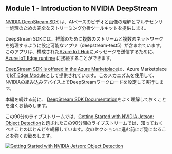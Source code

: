 ## Module 1 - Introduction to NVIDIA DeepStream

[NVIDIA DeepStream SDK](https://developer.nvidia.com/deepstream-sdk) は、AIベースのビデオと画像の理解とマルチセンサー処理のための完全なストリーミング分析ツールキットを提供します。

DeepStream SDKには、推論のために複数のストリームと複数のネットワークを処理するように設定可能なアプリ（deepstream-test5）が含まれています。このアプリは、構成された[Azure IoT Hub](https://docs.microsoft.com/en-us/azure/iot-hub/?WT.mc_id=julyot-iva-pdecarlo)にメッセージを送信するために、[Azure IoT Edge runtime](https://docs.microsoft.com/en-us/azure/iot-edge/about-iot-edg?WT.mc_id=julyot-iva-pdecarlo) に接続することができます。

[DeepStream SDK is offered in the Azure Marketplace](https://azuremarketplace.microsoft.com/en-us/marketplace/apps/nvidia.deepstream-iot?WT.mc_id=julyot-iva-pdecarlo)は、Azure Marketplaceで[IoT Edge Module](https://docs.microsoft.com/en-us/azure/iot-edge/quickstart-linux?WT.mc_id=julyot-iva-pdecarlo)として提供されています。このメカニズムを使用して、NVIDIAの組み込みデバイス上でDeepStreamワークロードを設定して実行します。

本編を続ける前に、 [DeepStream SDK Documentation](http://aka.ms/deepstreamdevguide)をよく理解しておくことを強くお勧めします。

この90分のライブストリームでは、[Getting Started with NVIDIA Jetson: Object Detection](https://www.youtube.com/watch?v=yZz-4uOx_Js)と題されたこの90分間のライブストリームでは、知っておくべきことのほとんどを網羅しています。次のセクションに進む前にご覧になることを強くお勧めします。

[![Getting Started with NVIDIA Jetson: Object Detection](../assets/LiveStream1.PNG)](https://www.youtube.com/watch?v=yZz-4uOx_Js)